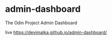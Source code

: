 # admin-dashboard
The Odin Project Admin Dashboard



live https://devimalka.github.io/admin-dashboard/
